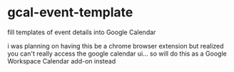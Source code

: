 # gcal-event-template
fill templates of event details into Google Calendar

i was planning on having this be a chrome browser extension but realized you can't really access the google calendar ui... so will do this as a Google Workspace Calendar add-on instead
